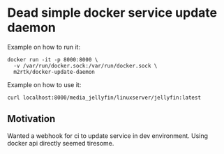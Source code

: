 # Dead simple docker service update daemon

Example on how to run it:
```
docker run -it -p 8000:8000 \
  -v /var/run/docker.sock:/var/run/docker.sock \
  m2rtk/docker-update-daemon
```

Example on how to use it:
```commandline
curl localhost:8000/media_jellyfin/linuxserver/jellyfin:latest
```

## Motivation
Wanted a webhook for ci to update service in dev environment. Using docker api directly seemed tiresome.
